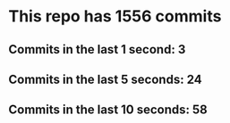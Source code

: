 # This repo has 1556 commits

## Commits in the last 1 second: 3
## Commits in the last 5 seconds: 24
## Commits in the last 10 seconds: 58
